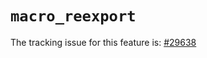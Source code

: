 # `macro_reexport`

The tracking issue for this feature is: [#29638]

[#29638]: https://github.com/rust-lang/rust/issues/29638



